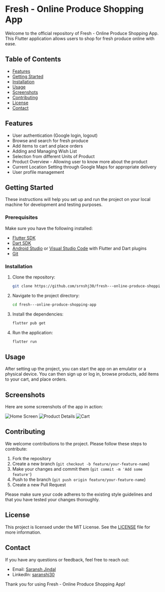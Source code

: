 # Fresh - Online Produce Shopping App

Welcome to the official repository of Fresh - Online Produce Shopping App. This Flutter application allows users to shop for fresh produce online with ease.

## Table of Contents

- [Features](#features)
- [Getting Started](#getting-started)
- [Installation](#installation)
- [Usage](#usage)
- [Screenshots](#screenshots)
- [Contributing](#contributing)
- [License](#license)
- [Contact](#contact)

## Features

- User authentication (Google login, logout)
- Browse and search for fresh produce
- Add items to cart and place orders
- Adding and Managing Wish List
- Selection from different Units of Product
- Product Overview - Allowing user to know more about the product
- Current Location Setting through Google Maps for appropriate delivery
- User profile management

## Getting Started

These instructions will help you set up and run the project on your local machine for development and testing purposes.

### Prerequisites

Make sure you have the following installed:

- [Flutter SDK](https://flutter.dev/docs/get-started/install)
- [Dart SDK](https://dart.dev/get-dart)
- [Android Studio](https://developer.android.com/studio) or [Visual Studio Code](https://code.visualstudio.com/) with Flutter and Dart plugins
- [Git](https://git-scm.com/)

### Installation

1. Clone the repository:

    ```sh
    git clone https://github.com/srnshj30/fresh---online-produce-shopping-app.git
    ```

2. Navigate to the project directory:

    ```sh
    cd fresh---online-produce-shopping-app
    ```

3. Install the dependencies:

    ```sh
    flutter pub get
    ```

4. Run the application:

    ```sh
    flutter run
    ```

## Usage

After setting up the project, you can start the app on an emulator or a physical device. You can then sign up or log in, browse products, add items to your cart, and place orders.

## Screenshots

Here are some screenshots of the app in action:

![Home Screen](screenshots/home_screen.png)
![Product Details](screenshots/product_details.png)
![Cart](screenshots/cart.png)

## Contributing

We welcome contributions to the project. Please follow these steps to contribute:

1. Fork the repository
2. Create a new branch (`git checkout -b feature/your-feature-name`)
3. Make your changes and commit them (`git commit -m 'Add some feature'`)
4. Push to the branch (`git push origin feature/your-feature-name`)
5. Create a new Pull Request

Please make sure your code adheres to the existing style guidelines and that you have tested your changes thoroughly.

## License

This project is licensed under the MIT License. See the [LICENSE](LICENSE) file for more information.

## Contact

If you have any questions or feedback, feel free to reach out:

- Email: [Saransh Jindal](saranshj35@gmail.com)
- LinkedIn: [saranshj30](https://www.linkedin.com/in/saranshj30/)

Thank you for using Fresh - Online Produce Shopping App!
